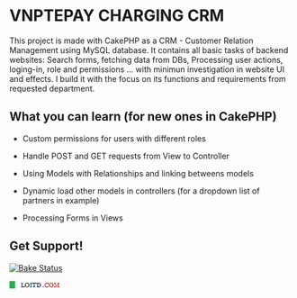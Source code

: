 VNPTEPAY CHARGING CRM
=======
This project is made with CakePHP as a CRM - Customer Relation Management  using MySQL database. It contains all basic tasks of backend websites: Search forms, fetching data from DBs, Processing user actions, loging-in, role and permissions ... with minimun investigation in website UI and effects. 
I build it with the focus on its functions and requirements from requested department. 

What you can learn (for new ones in CakePHP)
--------------------------------------------

- Custom permissions for users with different roles

- Handle POST and GET requests from View to Controller

- Using Models with Relationships and linking betweens models

- Dynamic load other models in controllers (for a dropdown list of partners in example)

- Processing Forms in Views

Get Support!
------------

[![Bake Status](https://secure.travis-ci.org/cakephp/cakephp.png?branch=master)](http://travis-ci.org/cakephp/cakephp)

![Tran Duc Loi](https://raw.githubusercontent.com/loitd/vnptepaycrm-cakephp/master/app/webroot/img/cake.power.gif)
